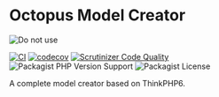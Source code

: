 Octopus Model Creator
===
![Do not use](https://img.shields.io/badge/Under%20development-Don't%20use-red)

[![CI](https://github.com/aspirantzhang/octopus-model-creator/actions/workflows/ci.yml/badge.svg)](https://github.com/aspirantzhang/octopus-model-creator/actions/workflows/ci.yml)
[![codecov](https://codecov.io/gh/aspirantzhang/octopus-model-creator/branch/main/graph/badge.svg?token=L3W10O6FW5)](https://codecov.io/gh/aspirantzhang/octopus-model-creator)
[![Scrutinizer Code Quality](https://scrutinizer-ci.com/g/aspirantzhang/octopus-model-creator/badges/quality-score.png?b=main)](https://scrutinizer-ci.com/g/aspirantzhang/octopus-model-creator/?branch=main)
![Packagist PHP Version Support](https://img.shields.io/packagist/php-v/aspirantzhang/octopus-model-creator)
![Packagist License](https://img.shields.io/packagist/l/aspirantzhang/octopus-model-creator)

A complete model creator based on ThinkPHP6.
